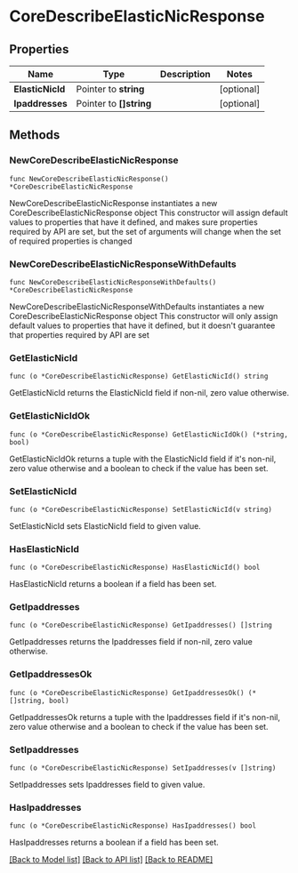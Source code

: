 # CoreDescribeElasticNicResponse

## Properties

Name | Type | Description | Notes
------------ | ------------- | ------------- | -------------
**ElasticNicId** | Pointer to **string** |  | [optional] 
**Ipaddresses** | Pointer to **[]string** |  | [optional] 

## Methods

### NewCoreDescribeElasticNicResponse

`func NewCoreDescribeElasticNicResponse() *CoreDescribeElasticNicResponse`

NewCoreDescribeElasticNicResponse instantiates a new CoreDescribeElasticNicResponse object
This constructor will assign default values to properties that have it defined,
and makes sure properties required by API are set, but the set of arguments
will change when the set of required properties is changed

### NewCoreDescribeElasticNicResponseWithDefaults

`func NewCoreDescribeElasticNicResponseWithDefaults() *CoreDescribeElasticNicResponse`

NewCoreDescribeElasticNicResponseWithDefaults instantiates a new CoreDescribeElasticNicResponse object
This constructor will only assign default values to properties that have it defined,
but it doesn't guarantee that properties required by API are set

### GetElasticNicId

`func (o *CoreDescribeElasticNicResponse) GetElasticNicId() string`

GetElasticNicId returns the ElasticNicId field if non-nil, zero value otherwise.

### GetElasticNicIdOk

`func (o *CoreDescribeElasticNicResponse) GetElasticNicIdOk() (*string, bool)`

GetElasticNicIdOk returns a tuple with the ElasticNicId field if it's non-nil, zero value otherwise
and a boolean to check if the value has been set.

### SetElasticNicId

`func (o *CoreDescribeElasticNicResponse) SetElasticNicId(v string)`

SetElasticNicId sets ElasticNicId field to given value.

### HasElasticNicId

`func (o *CoreDescribeElasticNicResponse) HasElasticNicId() bool`

HasElasticNicId returns a boolean if a field has been set.

### GetIpaddresses

`func (o *CoreDescribeElasticNicResponse) GetIpaddresses() []string`

GetIpaddresses returns the Ipaddresses field if non-nil, zero value otherwise.

### GetIpaddressesOk

`func (o *CoreDescribeElasticNicResponse) GetIpaddressesOk() (*[]string, bool)`

GetIpaddressesOk returns a tuple with the Ipaddresses field if it's non-nil, zero value otherwise
and a boolean to check if the value has been set.

### SetIpaddresses

`func (o *CoreDescribeElasticNicResponse) SetIpaddresses(v []string)`

SetIpaddresses sets Ipaddresses field to given value.

### HasIpaddresses

`func (o *CoreDescribeElasticNicResponse) HasIpaddresses() bool`

HasIpaddresses returns a boolean if a field has been set.


[[Back to Model list]](../README.md#documentation-for-models) [[Back to API list]](../README.md#documentation-for-api-endpoints) [[Back to README]](../README.md)


